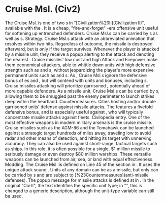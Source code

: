 # Cruise Msl. (Civ2)

The Cruise Msl. is one of two s in "[Civilization%20II](Civilization II)", available with the . It is a cheap, "fire-and-forget" -era offensive unit useful for softening up entrenched defenders.
Cruise Msl.s can be carried by s as well as s.
Strategy.
Cruise Msl.s attack with an abbreviated animation that resolves within two hits. Regardless of outcome, the missile is destroyed afterward, but is only if the target survives. Whenever the player is attacked by a missile unit, they receive a popup alerting to the attack and denoting the nearest .
Cruise missiles' low cost and high Attack and Firepower make them economical attackers, able to whittle down units with high defensive strength such as and s, without jeopardizing the player's more expensive permanent units such as and s. 
As , Cruise Msl.s ignore the defensive bonus of es and , but will contend with units and bonuses, including s. Cruise missiles attacking will prioritize garrisoned , potentially ahead of more capable defenders.
As a missile unit, Cruise Msl.s can be carried by s, allowing them to be smuggled past the enemy perimeter to launch strikes deep within the heartland.
Countermeasures.
Cities hosting and/or double garrisoned units' defense against missile attacks. The features a fivefold defensive bonus, and is especially useful against , who will typically concentrate missile attacks against fleets.
Civilopedia entry.
One of the most effective weapons in modern military arsenals is the cruise missile. Cruise missiles such as the AGM-86 and the Tomahawk can be launched against a strategic target hundreds of miles away, traveling low to avoid radar and other means of detection, and hitting its target with unnerving accuracy. They can also be used against short-range, tactical targets such as ships. In this role, it is often possible for a single, $1 million missile to seriously damage or even destroy $80 million warships. These versatile weapons can be launched from air, sea, or land with equal effectiveness.
Modding.
The Cruise Msl. is defined on Line 45 of the section in . It uses the unique attack sound .
Units of any domain can be as a missile, but only can be carried by s and are subject to [%23Countermeasures](anti-missile defenses). The popup message for missile attacks is defined at in . In the original "Civ II", the text identifies the specific unit type; in "", this is changed to a generic description, although the unit-type variable can still be used.